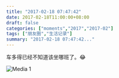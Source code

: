 ```yaml
---
title: "2017-02-18 07:47:42"
date: 2017-02-18T11:00:00+08:00
draft: false
categories: ["moments","2017","2017-02"]
tags: ["朋友圈","生活记录"]
summary: "2017-02-18 07:47:42..."
---
```


车多得已经不知道该坐哪班了。😂

![Media 1](/Moments/photos/2017-02-18/201702180747420.jpg)

